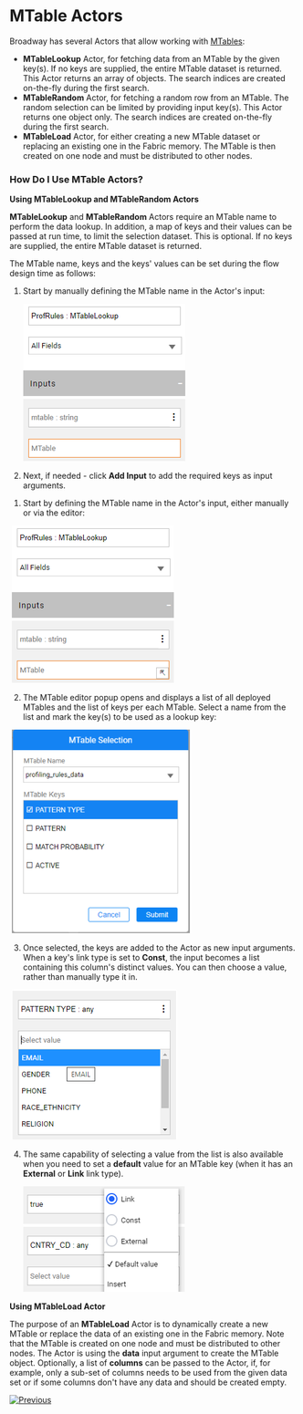 # MTable Actors

Broadway has several Actors that allow working with [MTables](/articles/09_translations/06_mtables_overview.md):

* **MTableLookup** Actor, for fetching data from an MTable by the given key(s). If no keys are supplied, the entire MTable dataset is returned. This Actor returns an array of objects. The search indices are created on-the-fly during the first search. 
* **MTableRandom** Actor, for fetching a random row from an MTable. The random selection can be limited by providing input key(s). This Actor returns one object only. The search indices are created on-the-fly during the first search.
* **MTableLoad** Actor, for either creating a new MTable dataset or replacing an existing one in the Fabric memory. The MTable is then created on one node and must be distributed to other nodes.

### How Do I Use MTable Actors?

**Using MTableLookup and MTableRandom Actors**

**MTableLookup** and **MTableRandom** Actors require an MTable name to perform the data lookup. In addition, a map of keys and their values can be passed at run time, to limit the selection dataset. This is optional. If no keys are supplied, the entire MTable dataset is returned.

The MTable name, keys and the keys' values can be set during the flow design time as follows:

<studio>

1. Start by manually defining the MTable name in the Actor's input:

   <img src="../images/99_actors_09_0_studio.png"  />

2. Next, if needed - click **Add Input** to add the required keys as input arguments. 

</studio>

<web>

1. Start by defining the MTable name in the Actor's input, either manually or via the editor:

​		<img src="../images/99_actors_09_0_web.png"  />

2. The MTable editor popup opens and displays a list of all deployed MTables and the list of keys per each MTable. Select a name from the list and mark the key(s) to be used as a lookup key:

​		<img src="../images/99_actors_09_1.png" style="zoom:90%;" />

3. Once selected, the keys are added to the Actor as new input arguments. When a key's link type is set to **Const**, the input becomes a list containing this column's distinct values. You can then choose a value, rather than manually type it in. 

​		<img src="../images/99_actors_09_2.png"  />

4. The same capability of selecting a value from the list is also available when you need to set a **default** value for an MTable key (when it has an **External** or **Link** link type).

   <img src="../images/99_actors_09_3.png"  />

</web>


**Using MTableLoad Actor**

The purpose of an **MTableLoad** Actor is to dynamically create a new MTable or replace the data of an existing one in the Fabric memory. Note that the MTable is created on one node and must be distributed to other nodes. The Actor is using the **data** input argument to create the MTable object. Optionally, a list of **columns** can be passed to the Actor, if, for example, only a sub-set of columns needs to be used from the given data set or if some columns don't have any data and should be created empty. 



[![Previous](/articles/images/Previous.png)](08_sequence_implementation_guide.md)
